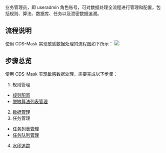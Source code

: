 业务管理员，即 useradmin 角色账号，可对数据处理全流程进行管理和配置，包括规则、算法、数据库、任务以及泄密数据追溯。
## 流程说明
使用 CDS-Mask 实现敏感数据处理的流程图如下所示：
![](https://main.qcloudimg.com/raw/7d768c58c0aa85decce273b417351b18.png)
## 步骤总览
使用 CDS-Mask 实现敏感数据处理，需要完成以下步骤：
1. 规则管理
 - [规则配置](https://cloud.tencent.com/document/product/882/19413)
 - [脱敏算法列表管理](https://cloud.tencent.com/document/product/882/19414)
2. [数据管理](https://cloud.tencent.com/document/product/882/19410)
3. 任务管理
 - [任务列表管理](https://cloud.tencent.com/document/product/882/19416)
 - [任务队列管理](https://cloud.tencent.com/document/product/882/19417)
4. [水印追踪](https://cloud.tencent.com/document/product/882/19411)
